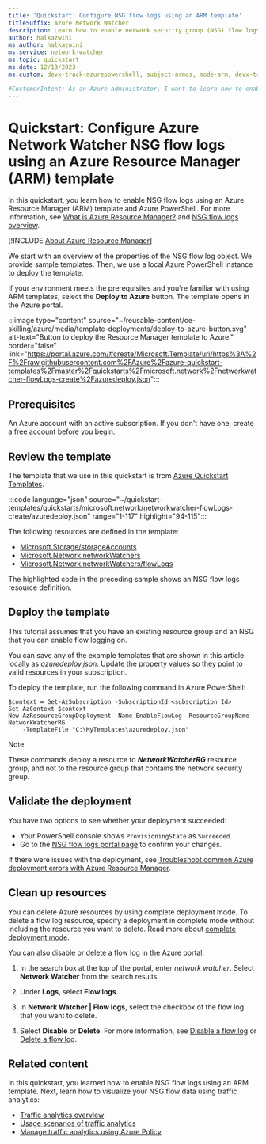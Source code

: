 ```yaml
---
title: 'Quickstart: Configure NSG flow logs using an ARM template'
titleSuffix: Azure Network Watcher
description: Learn how to enable network security group (NSG) flow logs programmatically using an Azure Resource Manager (ARM) template and Azure PowerShell.
author: halkazwini
ms.author: halkazwini
ms.service: network-watcher
ms.topic: quickstart
ms.date: 12/13/2023
ms.custom: devx-track-azurepowershell, subject-armqs, mode-arm, devx-track-arm-template

#CustomerIntent: As an Azure administrator, I want to learn how to enable NSG flow logs using an ARM template so that I can log traffic flowing through a network security group.
---
```


# Quickstart: Configure Azure Network Watcher NSG flow logs using an Azure Resource Manager (ARM) template

In this quickstart, you learn how to enable NSG flow logs using an Azure Resource Manager (ARM) template and Azure PowerShell. For more information, see [What is Azure Resource Manager?](../azure-resource-manager/management/overview.md) and [NSG flow logs overview](nsg-flow-logs-overview.md).

[!INCLUDE [About Azure Resource Manager](../../includes/resource-manager-quickstart-introduction.md)]

We start with an overview of the properties of the NSG flow log object. We provide sample templates. Then, we use a local Azure PowerShell instance to deploy the template.

If your environment meets the prerequisites and you're familiar with using ARM templates, select the **Deploy to Azure** button. The template opens in the Azure portal.

:::image type="content" source="~/reusable-content/ce-skilling/azure/media/template-deployments/deploy-to-azure-button.svg" alt-text="Button to deploy the Resource Manager template to Azure." border="false" link="https://portal.azure.com/#create/Microsoft.Template/uri/https%3A%2F%2Fraw.githubusercontent.com%2FAzure%2Fazure-quickstart-templates%2Fmaster%2Fquickstarts%2Fmicrosoft.network%2Fnetworkwatcher-flowLogs-create%2Fazuredeploy.json":::

## Prerequisites

An Azure account with an active subscription. If you don't have one, create a [free account](https://azure.microsoft.com/free/?WT.mc_id=A261C142F) before you begin.

## Review the template

The template that we use in this quickstart is from [Azure Quickstart Templates](https://azure.microsoft.com/resources/templates/networkwatcher-flowlogs-create/).

:::code language="json" source="~/quickstart-templates/quickstarts/microsoft.network/networkwatcher-flowLogs-create/azuredeploy.json" range="1-117" highlight="94-115":::

The following resources are defined in the template:

- [Microsoft.Storage/storageAccounts](/azure/templates/microsoft.storage/storageaccounts?pivots=deployment-language-arm-template)
- [Microsoft.Network networkWatchers](/azure/templates/microsoft.network/networkwatchers?tabs=bicep&pivots=deployment-language-arm-template)
- [Microsoft.Network networkWatchers/flowLogs](/azure/templates/microsoft.network/networkwatchers/flowlogs?tabs=bicep&pivots=deployment-language-arm-template)

The highlighted code in the preceding sample shows an NSG flow logs resource definition.

## Deploy the template

This tutorial assumes that you have an existing resource group and an NSG that you can enable flow logging on.

You can save any of the example templates that are shown in this article locally as *azuredeploy.json*. Update the property values so they point to valid resources in your subscription.

To deploy the template, run the following command in Azure PowerShell:

```azurepowershell-interactive
$context = Get-AzSubscription -SubscriptionId <subscription Id>
Set-AzContext $context
New-AzResourceGroupDeployment -Name EnableFlowLog -ResourceGroupName NetworkWatcherRG `
    -TemplateFile "C:\MyTemplates\azuredeploy.json"
```

> [!NOTE]
> These commands deploy a resource to ***NetworkWatcherRG*** resource group, and not to the resource group that contains the network security group.

## Validate the deployment

You have two options to see whether your deployment succeeded:

- Your PowerShell console shows `ProvisioningState` as `Succeeded`.
- Go to the [NSG flow logs portal page](https://portal.azure.com/#blade/Microsoft_Azure_Network/NetworkWatcherMenuBlade/flowLogs) to confirm your changes.

If there were issues with the deployment, see [Troubleshoot common Azure deployment errors with Azure Resource Manager](../azure-resource-manager/templates/common-deployment-errors.md).

## Clean up resources

You can delete Azure resources by using complete deployment mode. To delete a flow log resource, specify a deployment in complete mode without including the resource you want to delete. Read more about [complete deployment mode](../azure-resource-manager/templates/deployment-modes.md#complete-mode).

You can also disable or delete a flow log in the Azure portal:

1. In the search box at the top of the portal, enter *network watcher*. Select **Network Watcher** from the search results.

1. Under **Logs**, select **Flow logs**.

1. In **Network Watcher | Flow logs**, select the checkbox of the flow log that you want to delete.

1. Select **Disable** or **Delete**. For more information, see [Disable a flow log](nsg-flow-logs-portal.md#disable-a-flow-log) or [Delete a flow log](nsg-flow-logs-portal.md#delete-a-flow-log).

## Related content

In this quickstart, you learned how to enable NSG flow logs using an ARM template. Next, learn how to visualize your NSG flow data using traffic analytics:

- [Traffic analytics overview](traffic-analytics.md)
- [Usage scenarios of traffic analytics](usage-scenarios-traffic-analytics.md)
- [Manage traffic analytics using Azure Policy](traffic-analytics-policy-portal.md)
